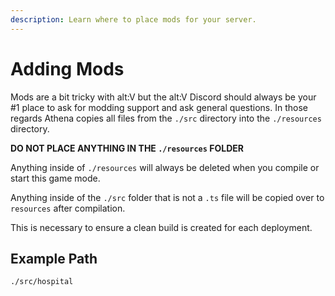 ```yaml
---
description: Learn where to place mods for your server.
---
```


# Adding Mods

Mods are a bit tricky with alt:V but the alt:V Discord should always be your \#1 place to ask for modding support and ask general questions. In those regards Athena copies all files from the `./src` directory into the `./resources` directory.

**DO NOT PLACE ANYTHING IN THE `./resources` FOLDER**

Anything inside of `./resources` will always be deleted when you compile or start this game mode.

Anything inside of the `./src` folder that is not a `.ts` file will be copied over to `resources` after compilation.

This is necessary to ensure a clean build is created for each deployment.

## Example Path

`./src/hospital`

